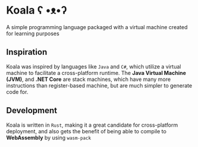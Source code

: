 # Koala ʕ •ᴥ•ʔ
A simple programming language packaged with a virtual machine created for learning purposes

## Inspiration
Koala was inspired by languages like `Java` and `C#`, which utilize a virtual machine to facilitate a cross-platform runtime.
The **Java Virtual Machine (JVM)**, and **.NET Core** are stack machines, which have many more instructions than register-based machine, but are much simpler to generate code for. 

## Development
Koala is written in `Rust`, making it a great candidate for cross-platform deployment, and also gets the benefit of being able to compile to **WebAssembly** by using `wasm-pack`

